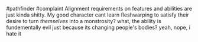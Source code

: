 #pathfinder #complaint
Alignment requirements on features and abilities are just kinda shitty. My good character cant learn fleshwarping to satisfy their desire to turn *themselves* into a monstrosity? what, the ability is fundementally evil just because its changing people's bodies? yeah, nope, i hate it
